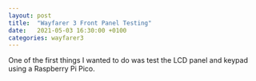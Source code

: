 ```yaml
---
layout: post
title:  "Wayfarer 3 Front Panel Testing"
date:   2021-05-03 16:30:00 +0100
categories: wayfarer3
---
```

One of the first things I wanted to do was test the LCD panel and keypad using a Raspberry Pi Pico.